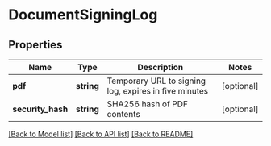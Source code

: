 # DocumentSigningLog

## Properties
Name | Type | Description | Notes
------------ | ------------- | ------------- | -------------
**pdf** | **string** | Temporary URL to signing log, expires in five minutes | [optional] 
**security_hash** | **string** | SHA256 hash of PDF contents | [optional] 

[[Back to Model list]](../README.md#documentation-for-models) [[Back to API list]](../README.md#documentation-for-api-endpoints) [[Back to README]](../README.md)



